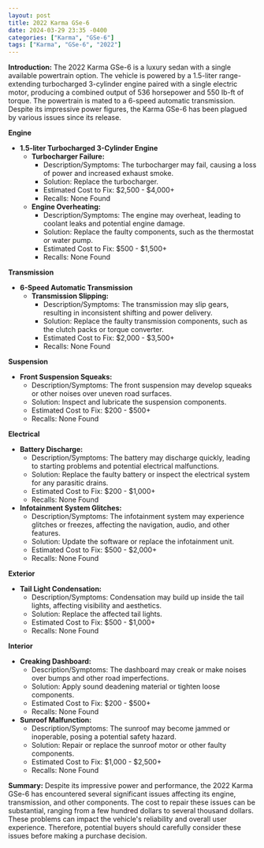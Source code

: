```yaml
---
layout: post
title: 2022 Karma GSe-6
date: 2024-03-29 23:35 -0400
categories: ["Karma", "GSe-6"]
tags: ["Karma", "GSe-6", "2022"]
---
```

**Introduction:**
The 2022 Karma GSe-6 is a luxury sedan with a single available powertrain option. The vehicle is powered by a 1.5-liter range-extending turbocharged 3-cylinder engine paired with a single electric motor, producing a combined output of 536 horsepower and 550 lb-ft of torque. The powertrain is mated to a 6-speed automatic transmission. Despite its impressive power figures, the Karma GSe-6 has been plagued by various issues since its release.

**Engine**
* **1.5-liter Turbocharged 3-Cylinder Engine**
    * **Turbocharger Failure:**
        * Description/Symptoms: The turbocharger may fail, causing a loss of power and increased exhaust smoke.
        * Solution: Replace the turbocharger.
        * Estimated Cost to Fix: $2,500 - $4,000+
        * Recalls: None Found
    * **Engine Overheating:**
        * Description/Symptoms: The engine may overheat, leading to coolant leaks and potential engine damage.
        * Solution: Replace the faulty components, such as the thermostat or water pump.
        * Estimated Cost to Fix: $500 - $1,500+
        * Recalls: None Found

**Transmission**
* **6-Speed Automatic Transmission**
    * **Transmission Slipping:**
        * Description/Symptoms: The transmission may slip gears, resulting in inconsistent shifting and power delivery.
        * Solution: Replace the faulty transmission components, such as the clutch packs or torque converter.
        * Estimated Cost to Fix: $2,000 - $3,500+
        * Recalls: None Found

**Suspension**
* **Front Suspension Squeaks:**
    * Description/Symptoms: The front suspension may develop squeaks or other noises over uneven road surfaces.
    * Solution: Inspect and lubricate the suspension components.
    * Estimated Cost to Fix: $200 - $500+
    * Recalls: None Found

**Electrical**
* **Battery Discharge:**
    * Description/Symptoms: The battery may discharge quickly, leading to starting problems and potential electrical malfunctions.
    * Solution: Replace the faulty battery or inspect the electrical system for any parasitic drains.
    * Estimated Cost to Fix: $200 - $1,000+
    * Recalls: None Found
* **Infotainment System Glitches:**
    * Description/Symptoms: The infotainment system may experience glitches or freezes, affecting the navigation, audio, and other features.
    * Solution: Update the software or replace the infotainment unit.
    * Estimated Cost to Fix: $500 - $2,000+
    * Recalls: None Found

**Exterior**
* **Tail Light Condensation:**
    * Description/Symptoms: Condensation may build up inside the tail lights, affecting visibility and aesthetics.
    * Solution: Replace the affected tail lights.
    * Estimated Cost to Fix: $500 - $1,000+
    * Recalls: None Found

**Interior**
* **Creaking Dashboard:**
    * Description/Symptoms: The dashboard may creak or make noises over bumps and other road imperfections.
    * Solution: Apply sound deadening material or tighten loose components.
    * Estimated Cost to Fix: $200 - $500+
    * Recalls: None Found
* **Sunroof Malfunction:**
    * Description/Symptoms: The sunroof may become jammed or inoperable, posing a potential safety hazard.
    * Solution: Repair or replace the sunroof motor or other faulty components.
    * Estimated Cost to Fix: $1,000 - $2,500+
    * Recalls: None Found

**Summary:**
Despite its impressive power and performance, the 2022 Karma GSe-6 has encountered several significant issues affecting its engine, transmission, and other components. The cost to repair these issues can be substantial, ranging from a few hundred dollars to several thousand dollars. These problems can impact the vehicle's reliability and overall user experience. Therefore, potential buyers should carefully consider these issues before making a purchase decision.
